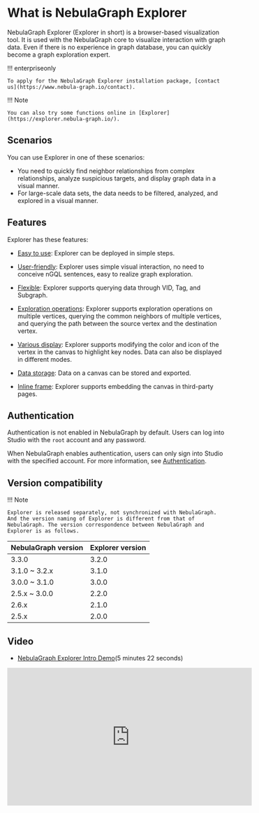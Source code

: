 # What is NebulaGraph Explorer

NebulaGraph Explorer (Explorer in short) is a browser-based visualization tool. It is used with the NebulaGraph core to visualize interaction with graph data. Even if there is no experience in graph database, you can quickly become a graph exploration expert.

!!! enterpriseonly

    To apply for the NebulaGraph Explorer installation package, [contact us](https://www.nebula-graph.io/contact). 

!!! Note

    You can also try some functions online in [Explorer](https://explorer.nebula-graph.io/).

## Scenarios

You can use Explorer in one of these scenarios:

- You need to quickly find neighbor relationships from complex relationships, analyze suspicious targets, and display graph data in a visual manner.
- For large-scale data sets, the data needs to be filtered, analyzed, and explored in a visual manner.

## Features

Explorer has these features:

- [Easy to use](../deploy-connect/ex-ug-deploy.md): Explorer can be deployed in simple steps.

- [User-friendly](../12.query-visually.md): Explorer uses simple visual interaction, no need to conceive nGQL sentences, easy to realize graph exploration.

- [Flexible](../graph-explorer/ex-ug-query-exploration.md): Explorer supports querying data through VID, Tag, and Subgraph.

- [Exploration operations](../graph-explorer/ex-ug-graph-exploration.md): Explorer supports exploration operations on multiple vertices, querying the common neighbors of multiple vertices, and querying the path between the source vertex and the destination vertex.

- [Various display](../canvas-operations/canvas-overview.md): Explorer supports modifying the color and icon of the vertex in the canvas to highlight key nodes. Data can also be displayed in different modes.

- [Data storage](../canvas-operations/canvas-snapshot.md): Data on a canvas can be stored and exported.

- [Inline frame](../nebula-explorer/iframe.md): Explorer supports embedding the canvas in third-party pages.

## Authentication

Authentication is not enabled in NebulaGraph by default. Users can log into Studio with the `root` account and any password.

When NebulaGraph enables authentication, users can only sign into Studio with the specified account. For more information, see [Authentication](../../7.data-security/1.authentication/1.authentication.md).


## Version compatibility

!!! Note

    Explorer is released separately, not synchronized with NebulaGraph. And the version naming of Explorer is different from that of NebulaGraph. The version correspondence between NebulaGraph and Explorer is as follows.

| NebulaGraph version | Explorer version |
| --- | --- |
| 3.3.0 | 3.2.0|
| 3.1.0 ~ 3.2.x| 3.1.0|
| 3.0.0 ~ 3.1.0 | 3.0.0  |
| 2.5.x ~ 3.0.0| 2.2.0|
| 2.6.x | 2.1.0 |
| 2.5.x | 2.0.0 |


## Video

- [NebulaGraph Explorer Intro Demo](https://www.youtube.com/watch?v=1Hj5puN9jeg)(5 minutes 22 seconds)

<iframe width="560" height="315" src="https://www.youtube.com/embed/1Hj5puN9jeg" title="YouTube video player" frameborder="0" allow="accelerometer; autoplay; clipboard-write; encrypted-media; gyroscope; picture-in-picture" allowfullscreen></iframe>
